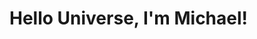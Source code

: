 # Hello Universe, I'm Michael!



<!---
michaelalverian/michaelalverian is a ✨ special ✨ repository because its `README.md` (this file) appears on your GitHub profile.
You can click the Preview link to take a look at your changes.
--->
